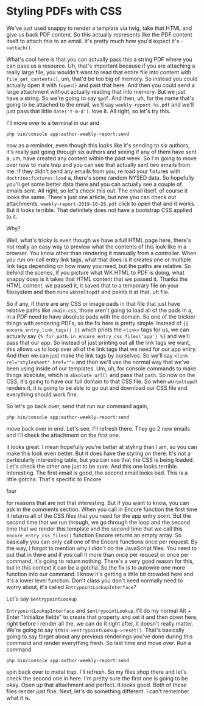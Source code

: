 # Styling PDFs with CSS

We've just used snappy to render a template via twig, take that HTML and give us back
PDF content. So this actually represents like the PDF content itself to attach this
to an email. It's pretty much how you'd expect it's `->attach()`.

What's cool here is that you can actually pass this a string PDF where you can pass
us a resource. Uh, that's important because if you are attaching a really large file,
you wouldn't want to read that entire file into content with `file_get_contents()`, um,
that'd be too big of memory. So instead you could actually open it with `fopen()` and
past that here. And then you could send a large attachment without actually reading
that into memory. But we just have a string. So we're going to say `$pdf`. And then, uh,
for the name that's going to be attached to the email, we'll say
`weekly-report-%s.pdf` and we'll just pass that little `date('Y-m-d')`.
love it. All right, so let's try this.

I'll move over to a terminal in our and

```terminal
php bin/console app:author-weekly-report:send
```

now as a reminder, even though this looks like it's sending to six authors, it's
really just going through six authors and seeing if any of them have sent a, um, have
created any content within the past week. So I'm going to move over now to male trap
and you can see that actually sent two emails from me. If they didn't send any emails
from you, re load your fixtures with `doctrine:fixtures:load` a, there's some random
NYSED data. So hopefully you'll get some better data there and you can actually see a
couple of emails sent. All right, so let's check this out. The email itself, of
course it looks the same. There's just one article, but now you can check out
attachments. `weekly-report-2019-10-28.pdf` click to open that and it works. But it
looks terrible. That definitely does not have a bootstrap CSS applied to it.

Why?

Well, what's tricky is even though we have a full HTML page here, there's not really
an easy way to preview what the contents of this look like in a browser. You know
other than rendering it manually from a controller. When you run on-call entry link
tags, what that does is it creates one or multiple link tags depending on how many
you need, but the paths are relative. So behind the scenes, if you picture what WK
HTML to PDF is doing, what snappy does is it takes that HTML content that we passed
it. Thanks the HTML content, we passed it, it saved that to a temporary file on your
filesystem and then runs `wkhtmltopdf` and points it at that, uh file.

So if any, if there are any CSS or image pads in that file that just have relative
paths like `/main.css`, those aren't going to load all of the pads in a, in a PDF
need to have absolute pads with the domain. So one of the trickier things with
rendering PDFs, so the fix here is pretty simple. Instead of `{{ encore_entry_link_tags() }}`
which prints the `<link>` tags for us, we can actually say `{% for path in encore_entry_css_files('app') %}`
and we'll pass that our app. So instead of just printing out all the link tags
we want, this allows us to loop over all of the link tags that we need for our app
entry. And then we can just make the link tags by ourselves. So we'll say
`<link rel="stylesheet" href="">` and then we'll use the normal way that we've been using
inside of our templates. Um, uh, for console commands to make things absolute, which
is `absolute_url()` and pass that `path`. So now on the CSS, it's going to have our full
domain to that CSS file. So when `wkhtmltopdf` renders it, it is going to
be able to go out and download our CSS file and everything should work fine.

So let's go back over, send that run our command again,

```terminal-silent
php bin/console app:author-weekly-report:send
```

move back over in end. Let's
see, I'll refresh there. They go 2 new emails and I'll check the attachment on the
first one.

it looks great. I mean hopefully you're better at styling than I am, so you can make
this look even better. But it does have the styling on there. It's not a particularly
interesting table, but you can see that the CSS is being loaded. Let's check the
other one just to be sure. And this one looks terrible. Interesting. The first email
is good, the second email looks bad. This is a little gotcha. That's specific to
Encore

four

for reasons that are not that interesting. But if you want to know, you can ask in
the comments section. When you call in Encore function the first time it returns all
of the CSS files that you need for the app entry point. But the second time that we
run through, we go through the loop and the second time that we render this template
and the second time that we call this `encore_entry_css_files()` function Encore returns
an empty array. So basically you can only call one of the Encore functions once per
request. By the way, I forgot to mention why I didn't do the JavaScript files. You
need to put that in there and if you call it more than once per request or once per
command, it's going to return nothing. There's a very good reason for this, but in
this context it can be a gotcha. So the fix is to autowire one more function into
our command. I know it's getting a little bit crowded here and it's a lower level
function. Don't class you don't need normally need to worry about, it's called
`EntrypointLookupInterface`?

Let's say `$entrypointLookup`

`EntrypointLookupInterface` and `$entrypointLookup`. I'll do my normal Alt + Enter
"Initialize fields" to create that property and set it and then down here, right before
I render all the, we can do it right after, it doesn't really matter. We're going to
say `$this->entrypointLookup->reset()`. That's basically going to say
forget about any previous renderings you've done during this command and render
everything fresh. So last time and move over. Run a command

```terminal-silent
php bin/console app:author-weekly-report:send
```

spin back over to metal
trap. I'll refresh. So my files shop there and let's check the second one in here.
I'm pretty sure the first one is going to be okay. Open up that attachment and
perfect. It looks good. Both of these files render just fine. Next, let's do
something different. I can't remember what it is.